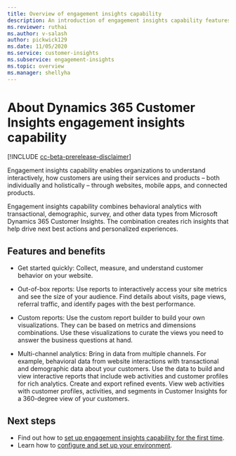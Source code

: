 ```yaml
---
title: Overview of engagement insights capability
description: An introduction of engagement insights capability features and benefits. 
ms.reviewer: ruthai
ms.author: v-salash
author: pickwick129
ms.date: 11/05/2020
ms.service: customer-insights
ms.subservice: engagement-insights 
ms.topic: overview
ms.manager: shellyha
---
```


# About Dynamics 365 Customer Insights engagement insights capability 

[!INCLUDE [cc-beta-prerelease-disclaimer](includes/cc-beta-prerelease-disclaimer.md)]

Engagement insights capability enables organizations to understand interactively, how customers are using their services and products – both individually and holistically – through websites, mobile apps, and connected products. 

Engagement insights capability combines behavioral analytics with transactional, demographic, survey, and other data types from Microsoft Dynamics 365 Customer Insights. The combination creates rich insights that help drive next best actions and personalized experiences. 

## Features and benefits

- Get started quickly: Collect, measure, and understand customer behavior on your website.

- Out-of-box reports: Use reports to interactively access your site metrics and see the size of your audience. Find details about visits, page views, referral traffic, and identify pages with the best performance.

- Custom reports: Use the custom report builder to build your own visualizations. They can be based on metrics and dimensions combinations. Use these visualizations to curate the views you need to answer the business questions at hand.

- Multi-channel analytics: Bring in data from multiple channels. For example, behavioral data from website interactions with transactional and demographic data about your customers. Use the data to build and view interactive reports that include web activities and customer profiles for rich analytics. Create and export refined events. View web activities with customer profiles, activities, and segments in Customer Insights for a 360-degree view of your customers.


## Next steps

- Find out how to [set up engagement insights capability for the first time](quickstart.md).
- Learn how to [configure and set up your environment](get-started.md).
